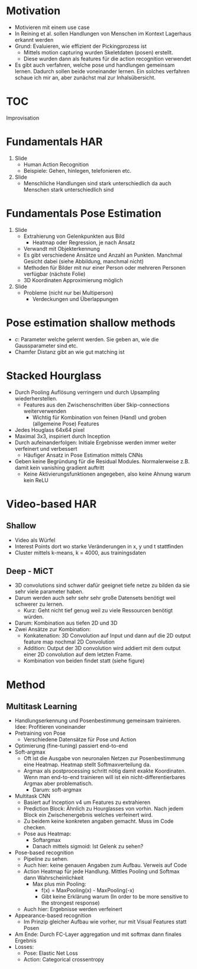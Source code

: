 # Motivation
- Motivieren mit einem use case
- In Reining et al. sollen Handlungen von Menschen im Kontext Lagerhaus erkannt werden
- Grund: Evaluieren, wie effizient der Pickingprozess ist
    - Mittels motion capturing wurden Skeletdaten (posen) erstellt.
    - Diese wurden dann als features für die action recognition verwendet
- Es gibt auch verfahren, welche pose und handlungen gemeinsam lernen. Dadurch sollen beide voneinander lernen. Ein solches verfahren schaue ich mir an, aber zunächst mal zur Inhalsübersicht.

# TOC
Improvisation

# Fundamentals HAR
1. Slide
    - Human Action Recognition
    - Beispiele: Gehen, hinlegen, telefonieren etc.
2. Slide
    - Menschliche Handlungen sind stark unterschiedlich da auch Menschen stark unterschiedlich sind

# Fundamentals Pose Estimation
1. Slide
    - Extrahierung von Gelenkpunkten aus Bild
        - Heatmap oder Regression, je nach Ansatz
    - Verwandt mit Objekterkennung
    - Es gibt verschiedene Ansätze und Anzahl an Punkten. Manchmal Gesicht dabei (siehe Abbildung, manchmal nicht)
    - Methoden für Bilder mit nur einer Person oder mehreren Personen verfügbar (nächste Folie)
    - 3D Koordinaten Approximierung möglich
2. Slide
    - Probleme (nicht nur bei Multiperson)
        - Verdeckungen und Überlappungen

# Pose estimation shallow methods
- $c$: Parameter welche gelernt werden. Sie geben an, wie die Gaussparameter sind etc.
- Chamfer Distanz gibt an wie gut matching ist

# Stacked Hourglass
- Durch Pooling Auflösung verringern und durch Upsampling wiederherstellen.
    - Features aus den Zwischenschritten über Skip-connections weiterverwenden
        - Wichtig für Kombination von feinen (Hand) und groben (allgemeine Pose) Features
- Jedes Houglass 64x64 pixel
- Maximal 3x3, inspiriert durch Inception
- Durch aufeinanderfolgen: Initiale Ergebnisse werden immer weiter verfeinert und verbessert
    - Häufiger Ansatz in Pose Estimation mittels CNNs
- Geben keine Begründung für die Residual Modules. Normalerweise z.B. damit kein vanishing gradient auftritt
    - Keine Aktivierungsfunktionen angegeben, also keine Ahnung warum kein ReLU

# Video-based HAR
## Shallow
- Video als Würfel
- Interest Points dort wo starke Veränderungen in x, y und t stattfinden
- Cluster mittels k-means, k = 4000, aus trainingsdaten

## Deep - MiCT
- 3D convolutions sind schwer dafür geeignet tiefe netze zu bilden da sie sehr viele parameter haben.
- Darum werden auch sehr sehr sehr große Datensets benötigt weil schwerer zu lernen.
    - Kurz: Geht nicht tief genug weil zu viele Ressourcen benötigt würden.
- Darum: Kombination aus tiefen 2D und 3D
- Zwei Ansätze zur Kombination:
    - Konkatenation: 3D Convolution auf Input und dann auf die 2D output feature map nochmal 2D Convolution
    - Addition: Output der 3D convolution wird addiert mit dem output einer 2D convolution auf dem letzten Frame.
    - Kombination von beiden findet statt (siehe figure)

# Method
## Multitask Learning
- Handlungserkennung und Posenbestimmung gemeinsam trainieren. Idee: Profitieren voneinander
- Pretraining von Pose
    - Verschiedene Datensätze für Pose und Action
- Optimierung (fine-tuning) passiert end-to-end
- Soft-argmax
    - Oft ist die Ausgabe von neuronalen Netzen zur Posenbestimmung eine Heatmap. Heatmap stellt Softmaxverteilung da.
    - Argmax als postprocessing schritt nötig damit exakte Koordinaten. Wenn man end-to-end trainieren will ist ein nicht-differentierbares Argmax aber problematisch.
        - Darum: soft-argmax
- Multitask CNN
    - Basiert auf Inception v4 um Features zu extrahieren
    - Prediction Block: Ähnlich zu Hourglasses von vorhin. Nach jedem Block ein Zwischenergebnis welches verfeinert wird.
    - Zu beidem keine konkreten angaben gemacht. Muss im Code checken.
    - Pose aus Heatmap:
        - Softargmax
        - Danach mittels sigmoid: Ist Gelenk zu sehen?
- Pose-based recognition
    - Pipeline zu sehen.
    - Auch hier: keine genauen Angaben zum Aufbau. Verweis auf Code
    - Action Heatmap für jede Handlung. Mittles Pooling und Softmax dann Wahrscheinlichkeit
        - Max plus min Pooling:
            - f(x) = MaxPooling(x) - MaxPooling(-x)
            - Gibt keine Erklärung warum (In order to be more sensitive to the strongest response)
    - Auch hier: Ergebnisse werden verfeinert
- Appearance-based recognition
    - Im Prinzip gleicher Aufbau wie vorher, nur mit Visual Features statt Posen
- Am Ende: Durch FC-Layer aggregation und mit softmax dann finales Ergebnis
- Losses:
    - Pose: Elastic Net Loss
    - Action: Categorical crossentropy
